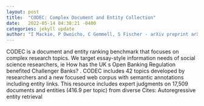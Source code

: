 ```yaml
---
layout: post
title:  "CODEC: Complex Document and Entity Collection"
date:   2022-05-14 04:38:21 -0400
categories: jekyll update
author: "I Mackie, P Owoicho, C Gemmell, S Fischer - arXiv preprint arXiv , 2022"
---
```

CODEC is a document and entity ranking benchmark that focuses on complex research topics. We target essay-style information needs of social science researchers, ie  How has the UK s Open Banking Regulation benefited Challenger Banks? . CODEC includes 42 topics developed by researchers and a new focused web corpus with semantic annotations including entity links. This resource includes expert judgments on 17,509 documents and entities (416.9 per topic) from diverse Cites: Autoregressive entity retrieval